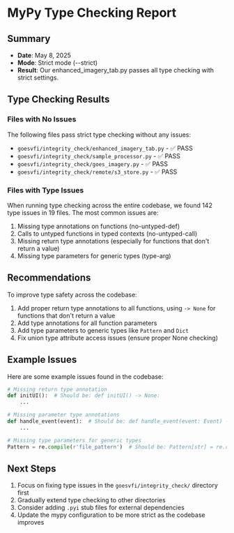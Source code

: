 # MyPy Type Checking Report

## Summary
- **Date**: May 8, 2025
- **Mode**: Strict mode (--strict)
- **Result**: Our enhanced_imagery_tab.py passes all type checking with strict settings.

## Type Checking Results

### Files with No Issues

The following files pass strict type checking without any issues:

- `goesvfi/integrity_check/enhanced_imagery_tab.py` - ✅ PASS
- `goesvfi/integrity_check/sample_processor.py` - ✅ PASS
- `goesvfi/integrity_check/goes_imagery.py` - ✅ PASS
- `goesvfi/integrity_check/remote/s3_store.py` - ✅ PASS

### Files with Type Issues

When running type checking across the entire codebase, we found 142 type issues in 19 files.
The most common issues are:

1. Missing type annotations on functions (no-untyped-def)
2. Calls to untyped functions in typed contexts (no-untyped-call)
3. Missing return type annotations (especially for functions that don't return a value)
4. Missing type parameters for generic types (type-arg)

## Recommendations

To improve type safety across the codebase:

1. Add proper return type annotations to all functions, using `-> None` for functions that don't return a value
2. Add type annotations for all function parameters
3. Add type parameters to generic types like `Pattern` and `Dict`
4. Fix union type attribute access issues (ensure proper None checking)

## Example Issues

Here are some example issues found in the codebase:

```python
# Missing return type annotation
def initUI():  # Should be: def initUI() -> None:
    ...

# Missing parameter type annotations
def handle_event(event):  # Should be: def handle_event(event: Event) -> None:
    ...

# Missing type parameters for generic types
Pattern = re.compile(r'file_pattern')  # Should be: Pattern[str] = re.compile(r'file_pattern')
```

## Next Steps

1. Focus on fixing type issues in the `goesvfi/integrity_check/` directory first
2. Gradually extend type checking to other directories
3. Consider adding `.pyi` stub files for external dependencies
4. Update the mypy configuration to be more strict as the codebase improves
